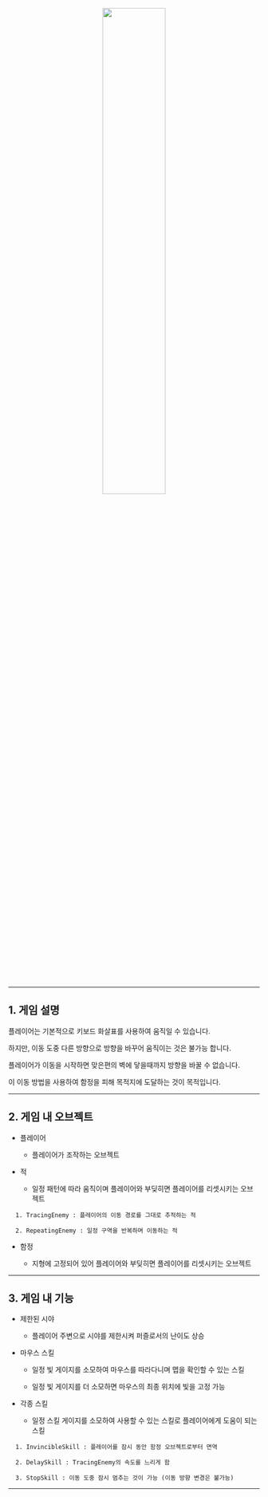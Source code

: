 <p align="center">
  <img src="https://user-images.githubusercontent.com/70759100/103521980-04212a80-4ebd-11eb-940c-48856066a548.png"  width="50%" height="50%">
</p>

***
## 1. 게임 설명

플레이어는 기본적으로 키보드 화살표를 사용하여 움직일 수 있습니다.  

하지만, 이동 도중 다른 방향으로 방향을 바꾸어 움직이는 것은 불가능 합니다.  

플레이어가 이동을 시작하면 맞은편의 벽에 닿을때까지 방향을 바꿀 수 없습니다.  

이 이동 방법을 사용하여 함정을 피해 목적지에 도달하는 것이 목적입니다.

***
## 2. 게임 내 오브젝트

* 플레이어

  - 플레이어가 조작하는 오브젝트

* 적

  - 일정 패턴에 따라 움직이며 플레이어와 부딪히면 플레이어를 리셋시키는 오브젝트

```
  1. TracingEnemy : 플레이어의 이동 경로를 그대로 추적하는 적
    
  2. RepeatingEnemy : 일정 구역을 반복하며 이동하는 적
 ```
    
* 함정

  - 지형에 고정되어 있어 플레이어와 부딪히면 플레이어를 리셋시키는 오브젝트

***
## 3. 게임 내 기능

* 제한된 시야

  - 플레이어 주변으로 시야를 제한시켜 퍼즐로서의 난이도 상승

* 마우스 스킬

  - 일정 빛 게이지를 소모하여 마우스를 따라다니며 맵을 확인할 수 있는 스킬
  
  - 일정 빛 게이지를 더 소모하면 마우스의 최종 위치에 빛을 고정 가능

* 각종 스킬

  - 일정 스킬 게이지를 소모하여 사용할 수 있는 스킬로 플레이어에게 도움이 되는 스킬

```
  1. InvincibleSkill : 플레이어를 잠시 동안 함정 오브젝트로부터 면역
  
  2. DelaySkill : TracingEnemy의 속도를 느리게 함
  
  3. StopSkill : 이동 도중 잠시 멈추는 것이 가능 (이동 방향 변경은 불가능)
```
***
